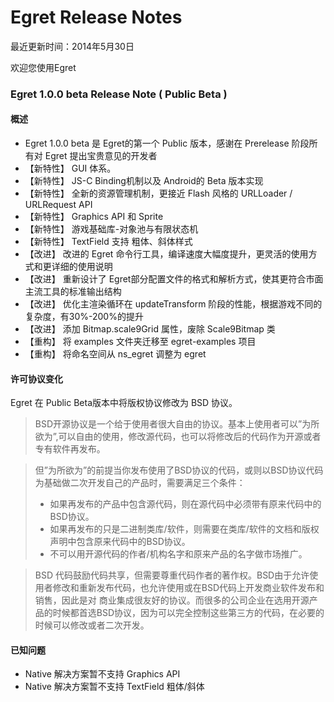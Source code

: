 Egret Release Notes
===============================

最近更新时间：2014年5月30日

欢迎您使用Egret

### Egret 1.0.0 beta Release Note ( Public Beta )

#### 概述
* Egret 1.0.0 beta 是 Egret的第一个 Public 版本，感谢在 Prerelease 阶段所有对 Egret 提出宝贵意见的开发者
* 【新特性】 GUI 体系。
* 【新特性】 JS-C Binding机制以及 Android的 Beta 版本实现
* 【新特性】 全新的资源管理机制，更接近 Flash 风格的 URLLoader / URLRequest API
* 【新特性】 Graphics API 和 Sprite
* 【新特性】 游戏基础库-对象池与有限状态机
* 【新特性】 TextField 支持 粗体、斜体样式
* 【改进】  改进的 Egret 命令行工具，编译速度大幅度提升，更灵活的使用方式和更详细的使用说明
* 【改进】  重新设计了 Egret部分配置文件的格式和解析方式，使其更符合市面主流工具的标准输出结构
* 【改进】  优化主渲染循环在 updateTransform 阶段的性能，根据游戏不同的复杂度，有30%-200%的提升
* 【改进】  添加 Bitmap.scale9Grid 属性，废除 Scale9Bitmap 类
* 【重构】  将 examples 文件夹迁移至 egret-examples 项目
* 【重构】  将命名空间从 ns_egret 调整为 egret

#### 许可协议变化
Egret 在 Public Beta版本中将版权协议修改为 BSD 协议。
> BSD开源协议是一个给于使用者很大自由的协议。基本上使用者可以”为所欲为”,可以自由的使用，修改源代码，也可以将修改后的代码作为开源或者专有软件再发布。

> 但”为所欲为”的前提当你发布使用了BSD协议的代码，或则以BSD协议代码为基础做二次开发自己的产品时，需要满足三个条件：
> * 如果再发布的产品中包含源代码，则在源代码中必须带有原来代码中的BSD协议。
> * 如果再发布的只是二进制类库/软件，则需要在类库/软件的文档和版权声明中包含原来代码中的BSD协议。
> * 不可以用开源代码的作者/机构名字和原来产品的名字做市场推广。

> BSD 代码鼓励代码共享，但需要尊重代码作者的著作权。BSD由于允许使用者修改和重新发布代码，也允许使用或在BSD代码上开发商业软件发布和销售，因此是对 商业集成很友好的协议。而很多的公司企业在选用开源产品的时候都首选BSD协议，因为可以完全控制这些第三方的代码，在必要的时候可以修改或者二次开发。

#### 已知问题
* Native 解决方案暂不支持 Graphics API
* Native 解决方案暂不支持 TextField 粗体/斜体
